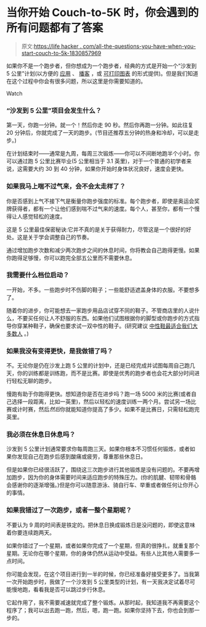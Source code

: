 # 当你开始 Couch-to-5K 时，你会遇到的所有问题都有了答案

> 原文:[https://life hacker . com/all-the-questions-you-have-when-you-start-couch-to-5k-1830857969](https://lifehacker.com/all-the-questions-youll-have-when-you-start-couch-to-5k-1830857969)

如果你不是一个跑步者，但你想成为一个跑步者，经典的方式是开始一个“沙发到 5 公里”计划(以方便的 [应用](https://lifehacker.com/get-off-the-couch-and-start-running-with-the-c25k-app-1825351919#_ga=2.256662795.1818520996.1543847822-1456718367.1520458611) 、 [播客](https://itunes.apple.com/us/podcast/nhs-couch-to-5k/id394384987?mt=2) ，或 [可打印图表](https://crcphp.arizona.edu/sites/default/files/images/Couch-to-5k%20Running%20Plan.pdf) 的形式提供)。但是我们知道在这个过程中你会有很多问题，所以这里是你需要知道的。

Watch

### “沙发到 5 公里”项目会发生什么？

第一天，你跑一分钟。就一个！然后你走 90 秒。然后你再跑一分钟。如此往复 20 分钟后，你就完成了一天的跑步。(节目还推荐五分钟的热身和冷却，可以是走步。)

在计划结束时——通常是九周，每周三次锻炼——你可以不间断地跑半个小时。你可以通过跑 5 公里比赛毕业(5 公里相当于 3.1 英里)，对于一个普通的初学者来说，这需要大约 30 到 40 分钟，如果你开始时身体状况良好，速度会更快。

### 如果我马上喘不过气来，会不会太走样了？

你是否感到上气不接下气是衡量你跑步强度的标准。每个跑步者，即使是奥运会奖牌获得者，都有一个让他们感到喘不过气来的速度。每个人，甚至你，都有一个慢得让人感觉轻松的速度。

这是 5 公里最佳保密秘诀:它并不真的是关于获得耐力，尽管这是一个很好的好处。这是关于学会调整自己的节奏。

通过增加跑步次数和减少两次跑步之间的休息时间，你将教会自己跑得更慢。如果你跑得足够慢，你可以跑完全部五公里而不需要休息。

### 我需要什么档位启动？

一开始，不多。一些跑步时不伤脚的鞋子；一些能舒适遮盖身体的衣服。不要想多了。

随着你的进步，你可能想去一家跑步用品店试穿不同的鞋子。不管商店里的人说什么，不要买任何让人不舒服的东西。如果他们试图根据你的脚型或你跑步的方式指导你穿某种鞋子，确保也要求试一双中性的鞋子。(研究建议 [中性鞋最适合我们大多数人](https://lifehacker.com/whats-the-difference-between-all-these-running-shoes-476458686#_ga=2.88618523.1818520996.1543847822-1456718367.1520458611) 。)

### 如果我没有变得更快，是我做错了吗？

不。无论你是仍在沙发上跑 5 公里的计划中，还是已经完成并试图每周自己跑几天，你的训练都是训练跑，而不是比赛。即使是优秀的跑步者也会花大部分时间进行轻松无聊的跑步。

慢跑有助于你跑得更快。想知道你是否在进步吗？跑一场 5000 米的比赛(或者自己选择一段距离，比如一英里)，然后以轻松的速度训练一两个月。尝试另一场比赛或计时赛，然后*然后*你就能知道你提高了多少。如果不是比赛日，只需轻松跑完英里。

### 我必须在休息日休息吗？

沙发到 5 公里计划通常要求你每周跑三天。如果你根本不习惯任何锻炼，或者如果你发现自己在跑步后感到酸痛或疲劳，尊重那些休息日。

但是如果你已经很活跃了，围绕这三次跑步进行其他锻炼是没有问题的。不要再增加跑步，因为你的身体需要时间来适应跑步的特殊压力。(你的肌腱、韧带和骨骼会感谢你的逐渐增强。)但是你可以随意游泳、骑自行车、举重或者做任何让你开心的事情。

### 如果我错过了一次跑步，或者一整个星期呢？

不要认为 9 周的时间表是铁定的。把休息日换成锻炼日是没问题的，即使这意味着你要连续跑两天。

如果你错过了一个星期，或者如果你完成了一个星期，但真的很挣扎，就重复那个星期。无论你在哪个星期，你的身体仍然从运动中受益。有些人比其他人需要多一点时间。

你可能会发现，在这个项目进行到一半的时候，你已经准备好接受更多了。当我第一次开始跑步时，我做了一个沙发到 5 公里类型的计划，有一天我决定试着尽可能慢地跑，看看我是否可以跳过步行休息。

它起作用了，我不需要减速就完成了整个锻炼。从那时起，我知道我不再需要这个程序了；我可以出去跑一跑，然后，嗯，跑一跑。如果你坚持下去，你也会到那一步的。